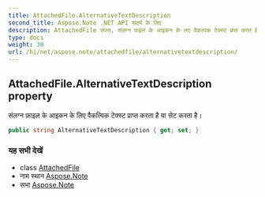 ```yaml
---
title: AttachedFile.AlternativeTextDescription
second_title: Aspose.Note .NET API संदर्भ के लिए
description: AttachedFile संपत्त. संलग्न फ़इल के आइकन के लए वैकल्पक टेक्स्ट प्रप्त करत है य सेट करत है
type: docs
weight: 30
url: /hi/net/aspose.note/attachedfile/alternativetextdescription/
---
```

## AttachedFile.AlternativeTextDescription property

संलग्न फ़ाइल के आइकन के लिए वैकल्पिक टेक्स्ट प्राप्त करता है या सेट करता है।

```csharp
public string AlternativeTextDescription { get; set; }
```

### यह सभी देखें

* class [AttachedFile](../)
* नाम स्थान [Aspose.Note](../../attachedfile/)
* सभा [Aspose.Note](../../../)


